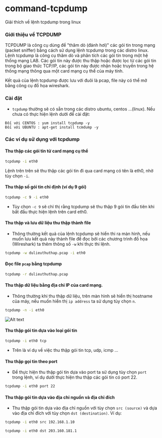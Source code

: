 command-tcpdump
===============

Giải thích về lệnh tcpdump trong linux

### Giới thiệu về TCPDUMP

TCPDUMP là công cụ dùng để "thăm dò (đánh hơi)" các gói tin trong mạng (packet sniffer) bằng cách sử dụng lệnh tcpdump trong các distro linux. 
<br>
Lệnh tcpdump là công cụ thăm dò và phân tích các gói tin trong một hệ thống mạng LAB. Các gói tin này được thu thập hoặc được lọc từ các gói tin trong bộ giao thức TCP/IP, các gói tin này được nhận hoặc truyền trong hệ thống mạng thông qua một card mạng cụ thể của máy tính.

Kết quả của lệnh tcpdump được lưu với đuôi là pcap, file này có thể mở bằng công cụ đồ họa wireshark.

### Cài đặt 
- `tcpdump` thường sẽ có sẵn trong các distro ubuntu, centos ...(linux). Nếu chưa có thực hiện lệnh dưới để cài đặt:

```
Đối với CENTOS : yum install tcpdump -y
Đối với UBUNTU : apt-get install tcmdump -y
```
### Các ví dụ sử dụng với tcpdump
#### Thu thập các gói tin từ card mạng cụ thể
```sh
tcpdump -i eth0
```
Lệnh trên trên sẽ thu thập các gói tin đi qua card mạng có tên là eth0, nhờ tùy chọn  `-i`.

#### Thu thập số gói tin chỉ định (ví dụ 9 gói)
```sh
tcpdump -c 9 -i eth0
```
- Tùy chọn `-c 9` sẽ chỉ thị rằng tcpdump sẽ thu thập 9 gói tin đầu tiên khi bắt đầu thực hiện lệnh trên card eth0. 

#### Thu thập và lưu dữ liệu thu thập thành file
- Thông thường kết quả của lệnh tcpdump sẽ hiển thi ra màn hình, nếu muốn lưu kết quả này thành file để đọc bởi các chương trình đồ họa (Wireshark) ta thêm thông số `-w` khi thực thi lệnh.
```sh
tcpdump -w dulieuthuthap.pcap -i eth0
```

#### Đọc file `pcap` bằng tcpdump
```sh
tcpdump -r dulieuthuthap.pcap
```
#### Thu thập dữ liệu bằng địa chỉ IP của card mạng.
- Thông thường khi thu thập dữ liệu, trên màn hình sẽ hiển thị hostname của máy, nếu muốn hiển thị `ip address` ta sử dụng tùy chọn `n`.
```sh
tcpdump -n -i eth0
```
![Alt text](http://i.imgur.com/Ui5MyFZ.png)

#### Thu thập gói tin dựa vào loại gói tin
```sh
tcpdump -i eth0 tcp 
```
- Trên là ví dụ về việc thu thập gói tin tcp, udp, icmp ...

#### Thu thập gọi tin theo port
- Để thực hiện thu thập gói tin dựa vào port ta sử dụng tùy chọn `port` trong lệnh, ví dụ dưới thực hiện thu thập các gói tin có port 22. 
```sh
tcpdump -i eth0 port 22
```

#### Thu thập gói tin dựa vào địa chỉ nguồn và địa chỉ đích
- Thu thập gói tin dựa vào địa chỉ nguồn với tùy chọn `src (source)` và dựa vào địa chỉ đích với tùy chọn `dst (destination)`. Ví dụ:
```sh
tcpdump -i eth0 src 192.168.1.10
```
```sh
tcpdump -i eth0 dst 203.160.181.1
```














